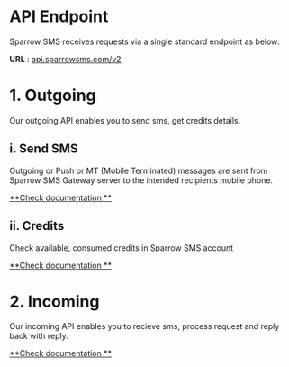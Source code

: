 # API Endpoint
Sparrow SMS receives requests via a single standard endpoint as below:  

**URL** : [api.sparrowsms.com/v2](http://api.sparrowsms.com/v2)  

# 1. Outgoing
Our outgoing API enables you to send sms, get credits details.

## i. Send SMS
Outgoing or Push or MT (Mobile Terminated) messages are sent from Sparrow SMS Gateway server to the intended recipients mobile phone.  

[**Check documentation **](../outgoing_sendsms/)

## ii. Credits
Check available, consumed credits in Sparrow SMS account

[**Check documentation **](../outgoing_credits/)

# 2. Incoming
Our incoming API enables you to recieve sms, process request and reply back with reply.

[**Check documentation **](../incoming/)
